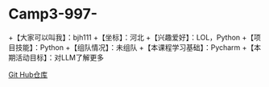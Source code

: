 # Camp3-997-
+【大家可以叫我】：bjh111
+【坐标】：河北
+【兴趣爱好】：LOL，Python
+【项目技能】：Python
+【组队情况】：未组队
+【本课程学习基础】：Pycharm
+【本期活动目标】：对LLM了解更多

[Git Hub仓库](https://github.com/InternLM/Tutorial)
